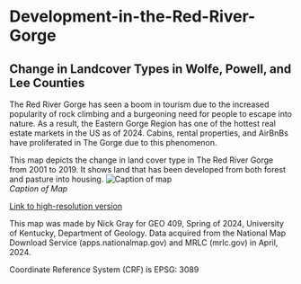 # Development-in-the-Red-River-Gorge
## Change in Landcover Types in Wolfe, Powell, and Lee Counties
The Red River Gorge has seen a boom in tourism due to the increased popularity of rock climbing and a burgeoning need for people to escape into nature. As a result, the Eastern Gorge Region has one of the hottest real estate markets in the US as of 2024. Cabins, rental properties, and AirBnBs have proliferated in The Gorge due to this phenomenon. 

This map depicts the change in land cover type in The Red River Gorge from 2001 to 2019. It shows land that has been developed from both forest and pasture into housing.
![Caption of map](dev_map.jpg)     
*Caption of Map*

[Link to high-resolution version](dev_map.pdf)     

This map was made by Nick Gray for GEO 409, Spring of 2024, University of
Kentucky, Department of Geology. Data acquired from the National Map Download 
Service (apps.nationalmap.gov) and MRLC (mrlc.gov) in April, 2024.

Coordinate Reference System (CRF) is EPSG: 3089